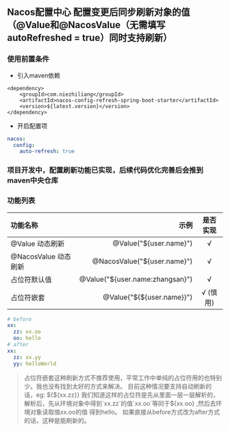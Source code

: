 ## Nacos配置中心 配置变更后同步刷新对象的值（@Value和@NacosValue（无需填写autoRefreshed = true）同时支持刷新）

### 使用前置条件

- 引入maven依赖

```pom
<dependency>
    <groupId>com.niezhiliang</groupId>
    <artifactId>nacos-config-refresh-spring-boot-starter</artifactId>
    <version>${latest.version}</version>
</dependency>
```

- 开启配置项

```yaml
nacos:
  config:
    auto-refresh: true
```

### 项目开发中，配置刷新功能已实现，后续代码优化完善后会推到maven中央仓库

### 功能列表

| 功能名称 | 示例 | 是否实现 |
| :-----| ----: | :----: |
| @Value 动态刷新 | @Value("${user.name}") | √ |
| @NacosValue 动态刷新 | @NacosValue("${user.name}") | √ |
| 占位符默认值 | @Value("${user.name:zhangsan}") | √ |
| 占位符嵌套 | @Value("\${\${user.name}}") | √ (慎用)|

```yaml
# before
xx:
  zz: xx.oo
  oo: hello
# after
xx:
  zz: xx.yy
  yy: helloWorld
```

> 占位符嵌套这种刷新方式不推荐使用，平常工作中单纯的占位符用的也特别少。我也没有找到太好的方式来解决。
> 目前这种情况要支持自动刷新的话，eg: ${${xx.zz}} 我们知道这样的占位符是先从里面一层一层解析的，
> 解析后，先从环境对象中得到`xx.zz`的值`xx.oo`等同于${xx.oo} ,然后去环境对象读取值xx.oo的值 得到hello。
> 如果直接从before方式改为after方式的话，这种是能刷新的。



